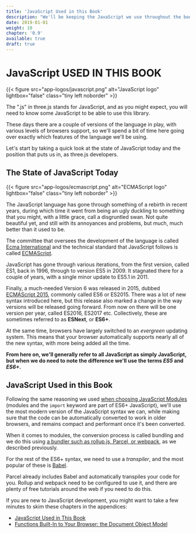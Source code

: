 ```yaml
---
title: 'JavaScript Used in this Book'
description: "We'll be keeping the JavaScript we use throughout the book as simple as possible, but no simpler. Here, we'll briefly go over what you need to know to be able to follow through to then end of Section One easily"
date: 2019-01-01
weight: 10
chapter: '0.9'
available: true
draft: true
---
```


# JavaScript USED IN THIS BOOK

{{< figure src="app-logos/javascript.png" alt="JavaScript logo" lightbox="false" class="tiny left noborder" >}}

The ".js" in three.js stands for JavaScript, and as you might expect, you will need to know some JavaScript to be able to use this library.

These days there are a couple of versions of the language in play, with various levels of browsers support, so we'll spend a bit of time here going over exactly which features of the language we'll be using.

Let's start by taking a quick look at the state of JavaScript today and the position that puts us in, as three.js developers.

## The State of JavaScript Today

{{< figure src="app-logos/ecmascript.png" alt="ECMAScript logo" lightbox="false" class="tiny left noborder" >}}

The JavaScript language has gone through something of a rebirth in recent years, during which time it went from being an ugly duckling to something that you might, with a little grace, call a disgruntled swan. Not quite beautiful yet, and still with its annoyances and problems, but much, much better than it used to be.

The committee that oversees the development of the language is called [Ecma International](https://en.wikipedia.org/wiki/Ecma_International) and the technical standard that JavaScript follows is called [ECMAScript](https://en.wikipedia.org/wiki/ECMAScript).

JavaScript has gone through various iterations, from the first version, called ES1, back in 1996, through to version ES5 in 2009. It stagnated there for a couple of years, with a single minor update to ES5.1 in 2011.

Finally, a much-needed Version 6 was released in 2015, dubbed [ECMAScript 2015](https://en.wikipedia.org/wiki/ECMAScript#6th_Edition_-_ECMAScript_2015), commonly called ES6 or ES2015. There was a lot of new syntax introduced here, but this release also marked a change in the way versions will be released going forward. From now on there will be one version per year, called ES2016, ES2017 etc. Collectively, these are sometimes referred to as **ESNext**, or **ES6+**.

At the same time, browsers have largely switched to an _evergreen_ updating system. This means that your browser automatically supports nearly all of the new syntax, with more being added all the time.

**From here on, we'll generally refer to all JavaScript as simply JavaScript, but when we do need to note the difference we'll use the terms _ES5_ and _ES6+_.**

## JavaScript Used in this Book

Following the same reasoning we used [when choosing JavaScript Modules](/book/appendix/three-variants#modules-or-script-tags) (modules and the `import` keyword are part of ES6+ JavaScript), we'll use the most modern version of the JavaScript syntax we can, while making sure that the code can be automatically converted to work in older browsers, and remains compact and performant once it's been converted.

When it comes to modules, the conversion process is called bundling and we do this using [a bundler such as rollup.js, Parcel, or webpack](/book/appendix/three-variants#older-browsers), as we described previously.

For the rest of the ES6+ syntax, we need to use a _transpiler_, and the most popular of these is [Babel](https://babeljs.io/).

Parcel already includes Babel and automatically transpiles your code for you. Rollup and webpack need to be configured to use it, and there are plenty of free tutorials around the web if you need to do this.

If you are new to JavaScript development, you might want to take a few minutes to skim these chapters in the appendices:

- [JavaScript Used in This Book](/book/appendix/javascript-used-in-this-book/)
- [Functions Built-In to Your Browser: the Document Object Model](/book/appendix/browser-api/)

